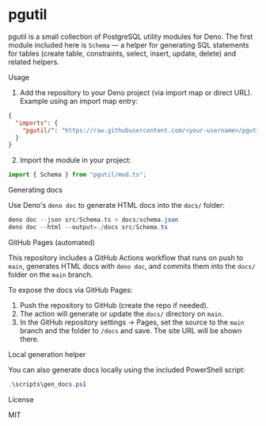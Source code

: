 # pgutil

pgutil is a small collection of PostgreSQL utility modules for Deno. The first module included here is `Schema` — a helper for generating SQL statements for tables (create table, constraints, select, insert, update, delete) and related helpers.

Usage

1. Add the repository to your Deno project (via import map or direct URL). Example using an import map entry:

```json
{
  "imports": {
    "pgutil/": "https://raw.githubusercontent.com/<your-username>/pgutil/main/"
  }
}
```

2. Import the module in your project:

```ts
import { Schema } from "pgutil/mod.ts";
```

Generating docs

Use Deno's `deno doc` to generate HTML docs into the `docs/` folder:

```powershell
deno doc --json src/Schema.ts > docs/schema.json
deno doc --html --output=./docs src/Schema.ts
```


GitHub Pages (automated)

This repository includes a GitHub Actions workflow that runs on push to `main`, generates HTML docs with `deno doc`, and commits them into the `docs/` folder on the `main` branch.

To expose the docs via GitHub Pages:

1. Push the repository to GitHub (create the repo if needed).
2. The action will generate or update the `docs/` directory on `main`.
3. In the GitHub repository settings -> Pages, set the source to the `main` branch and the folder to `/docs` and save. The site URL will be shown there.

Local generation helper

You can also generate docs locally using the included PowerShell script:

```powershell
.\scripts\gen_docs.ps1
```

License

MIT
